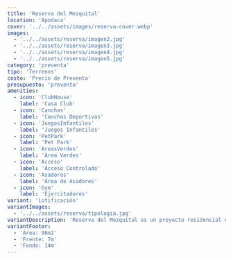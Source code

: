 ```yaml
---
title: 'Reserva del Mezquital'
location: 'Apodaca'
cover: '../../assets/images/reserva-cover.webp'
images:
  - '../../assets/reserva/imagen2.jpg'
  - '../../assets/reserva/imagen3.jpg'
  - '../../assets/reserva/imagen4.jpg'
  - '../../assets/reserva/imagen5.jpg'
category: 'preventa'
tipo: 'Terrenos'
costo: 'Precio de Preventa'
presupuesto: 'preventa'
amenities:
  - icon: 'ClubHouse'
    label: 'Casa Club'
  - icon: 'Canchas'
    label: 'Canchas Deportivas'
  - icon: 'JuegosInfantiles'
    label: 'Juegos Infantiles'
  - icon: 'PetPark'
    label: 'Pet Park'
  - icon: 'AreasVerdes'
    label: 'Área Verdes'
  - icon: 'Acceso'
    label: 'Ácceso Controlado'
  - icon: 'Asadores'
    label: 'Área de Asadores'
  - icon: 'Gym'
    label: 'Ejercitadores'
variant: 'Lotificación'
variantImages:
  - '../../assets/reserva/tipologia.jpg'
variantDescription: 'Reserva del Mezquital es un proyecto residencial diseñado para brindarte tranquilidad y confort en un entorno natural y privilegiado, ideal para invertir o construir la casa que deseas.'
variantFooter:
  - 'Área: 98m2'
  - 'Frente: 7m'
  - 'Fondo: 14m'
---
```

